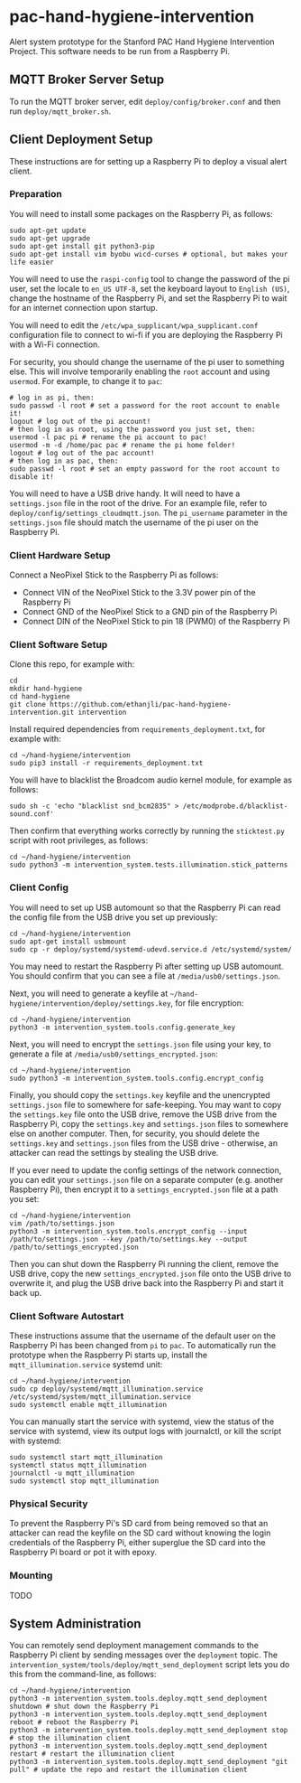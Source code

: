 # pac-hand-hygiene-intervention
Alert system prototype for the Stanford PAC Hand Hygiene Intervention Project.
This software needs to be run from a Raspberry Pi.

## MQTT Broker Server Setup

To run the MQTT broker server, edit `deploy/config/broker.conf` and then run
`deploy/mqtt_broker.sh`.

## Client Deployment Setup

These instructions are for setting up a Raspberry Pi to deploy a visual alert client.

### Preparation

You will need to install some packages on the Raspberry Pi, as follows:
```
sudo apt-get update
sudo apt-get upgrade
sudo apt-get install git python3-pip
sudo apt-get install vim byobu wicd-curses # optional, but makes your life easier
```

You will need to use the `raspi-config` tool to change the password of the pi user,
set the locale to `en_US UTF-8`, set the keyboard layout to `English (US)`,
change the hostname of the Raspberry Pi, and set the Raspberry Pi to wait for an
internet connection upon startup.

You will need to edit the `/etc/wpa_supplicant/wpa_supplicant.conf` configuration
file to connect to wi-fi if you are deploying the Raspberry Pi with a Wi-Fi connection.

For security, you should change the username of the pi user to something else.
This will involve temporarily enabling the `root` account and using `usermod`. For example,
to change it to `pac`:
```
# log in as pi, then:
sudo passwd -l root # set a password for the root account to enable it!
logout # log out of the pi account!
# then log in as root, using the password you just set, then:
usermod -l pac pi # rename the pi account to pac!
usermod -m -d /home/pac pac # rename the pi home folder!
logout # log out of the pac account!
# then log in as pac, then:
sudo passwd -l root # set an empty password for the root account to disable it!
```

You will need to have a USB drive handy. It will need to have a `settings.json` file
in the root of the drive. For an example file, refer to `deploy/config/settings_cloudmqtt.json`.
The `pi_username` parameter in the `settings.json` file should match the username
of the pi user on the Raspberry Pi.

### Client Hardware Setup
Connect a NeoPixel Stick to the Raspberry Pi as follows:

- Connect VIN of the NeoPixel Stick to the 3.3V power pin of the Raspberry Pi
- Connect GND of the NeoPixel Stick to a GND pin of the Raspberry Pi
- Connect DIN of the NeoPixel Stick to pin 18 (PWM0) of the Raspberry Pi

### Client Software Setup
Clone this repo, for example with:
```
cd
mkdir hand-hygiene
cd hand-hygiene
git clone https://github.com/ethanjli/pac-hand-hygiene-intervention.git intervention
```
Install required dependencies from `requirements_deployment.txt`, for example with:
```
cd ~/hand-hygiene/intervention
sudo pip3 install -r requirements_deployment.txt
```
You will have to blacklist the Broadcom audio kernel module, for example as follows:
```
sudo sh -c 'echo "blacklist snd_bcm2835" > /etc/modprobe.d/blacklist-sound.conf'
```
Then confirm that everything works correctly by running the `sticktest.py` script with
root privileges, as follows:
```
cd ~/hand-hygiene/intervention
sudo python3 -m intervention_system.tests.illumination.stick_patterns
```

### Client Config
You will need to set up USB automount so that the Raspberry Pi can read the
config file from the USB drive you set up previously:
```
cd ~/hand-hygiene/intervention
sudo apt-get install usbmount
sudo cp -r deploy/systemd/systemd-udevd.service.d /etc/systemd/system/
```
You may need to restart the Raspberry Pi after setting up USB automount.
You should confirm that you can see a file at `/media/usb0/settings.json`.

Next, you will need to generate a keyfile at
`~/hand-hygiene/intervention/deploy/settings.key`, for file encryption:
```
cd ~/hand-hygiene/intervention
python3 -m intervention_system.tools.config.generate_key
```

Next, you will need to encrypt the `settings.json` file using your key, to generate a
file at `/media/usb0/settings_encrypted.json`:
```
cd ~/hand-hygiene/intervention
sudo python3 -m intervention_system.tools.config.encrypt_config
```

Finally, you should copy the `settings.key` keyfile and the unencrypted `settings.json`
file to somewhere for safe-keeping. You may want to copy the `settings.key` file onto the
USB drive, remove the USB drive from the Raspberry Pi, copy the `settings.key` and
`settings.json` files to somewhere else on another computer. Then, for security, you should
delete the `settings.key` and `settings.json` files from the USB drive - otherwise, an
attacker can read the settings by stealing the USB drive.

If you ever need to update the config settings of the network connection, you can
edit your `settings.json` file on a separate computer (e.g. another Raspberry Pi), then 
encrypt it to a `settings_encrypted.json` file at a path you set:
```
cd ~/hand-hygiene/intervention
vim /path/to/settings.json
python3 -m intervention_system.tools.encrypt_config --input /path/to/settings.json --key /path/to/settings.key --output /path/to/settings_encrypted.json
```

Then you can shut down the Raspberry Pi running the client, remove the USB drive,
copy the new `settings_encrypted.json` file onto the USB drive to overwrite it, and
plug the USB drive back into the Raspberry Pi and start it back up.


### Client Software Autostart
These instructions assume that the username of the default user on the Raspberry Pi has
been changed from `pi` to `pac`.
To automatically run the prototype when the Raspberry Pi starts up, install the
`mqtt_illumination.service` systemd unit:
```
cd ~/hand-hygiene/intervention
sudo cp deploy/systemd/mqtt_illumination.service /etc/systemd/system/mqtt_illumination.service
sudo systemctl enable mqtt_illumination
```
You can manually start the service with systemd, view the status of the service with systemd,
view its output logs with journalctl, or kill the script with systemd:
```
sudo systemctl start mqtt_illumination
systemctl status mqtt_illumination
journalctl -u mqtt_illumination
sudo systemctl stop mqtt_illumination
```

### Physical Security
To prevent the Raspberry Pi's SD card from being removed so that an attacker can read the keyfile
on the SD card without knowing the login credentials of the Raspberry Pi, either superglue the SD
card into the Raspberry Pi board or pot it with epoxy.

### Mounting
TODO

## System Administration

You can remotely send deployment management commands to the Raspberry Pi client
by sending messages over the `deployment` topic. The
`intervention_system/tools/deploy/mqtt_send_deployment` script lets you do this
from the command-line, as follows:
```
cd ~/hand-hygiene/intervention
python3 -m intervention_system.tools.deploy.mqtt_send_deployment shutdown # shut down the Raspberry Pi
python3 -m intervention_system.tools.deploy.mqtt_send_deployment reboot # reboot the Raspberry Pi
python3 -m intervention_system.tools.deploy.mqtt_send_deployment stop # stop the illumination client
python3 -m intervention_system.tools.deploy.mqtt_send_deployment restart # restart the illumination client
python3 -m intervention_system.tools.deploy.mqtt_send_deployment "git pull" # update the repo and restart the illumination client
```
